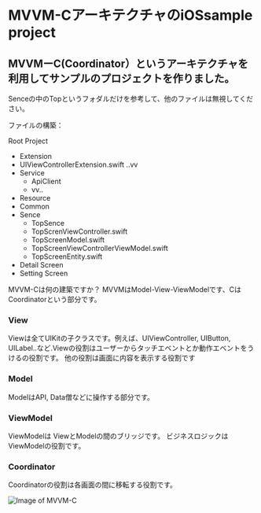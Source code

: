 # MVVM-CアーキテクチャのiOSsample project

## MVVMーC(Coordinator）というアーキテクチャを利用してサンプルのプロジェクトを作りました。

Senceの中のTopというフォダルだけを参考して、他のファイルは無視してください。

ファイルの構築：

Root Project
  - Extension
   - UIViewControllerExtension.swift ..vv
  - Service
    - ApiClient
    - vv..
  - Resource
  - Common
  - Sence
    - TopSence
     - TopScrenViewController.swift
     - TopScreenModel.swift
     - TopScreenViewControllerViewModel.swift
     - TopScreenEntity.swift 
   - Detail Screen
   - Setting Screen


MVVM-Cは何の建築ですか？
MVVMはModel-View-ViewModelです、CはCoordinatorという部分です。



### View
Viewは全てUIKitの子クラスです。例えば、UIViewController, UIButton, UILabel..など.Viewの役割はユーザーからタッチエベントとか動作エベントをうけるの役割です。
他の役割は画面に内容を表示する役割です

### Model

ModelはAPI, Data僧などに操作する部分です。

### ViewModel

ViewModelは ViewとModelの間のブリッジです。
ビジネスロジックは ViewModelの役割です。

### Coordinator
Coordinatorの役割は各画面の間に移転する役割です。

 
![Image of MVVM-C](https://marcosantadev.com/wp-content/uploads/mvvm-c.jpg?v=1)

